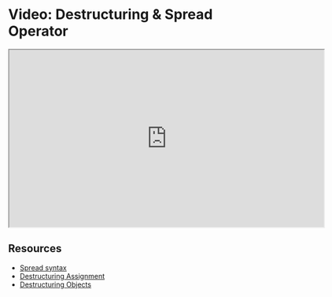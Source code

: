 # Video: Destructuring & Spread Operator

<iframe src="https://player.vimeo.com/video/551948566?title=0&byline=0&portrait=0" width="640" height="360" allowfullscreen="allowfullscreen" allow="autoplay; fullscreen; picture-in-picture"></iframe>

## Resources

- [Spread syntax](https://developer.mozilla.org/en-US/docs/Web/JavaScript/Reference/Operators/Spread_syntax)
- [Destructuring Assignment](https://developer.mozilla.org/en-US/docs/Web/JavaScript/Reference/Operators/Destructuring_assignment)
- [Destructuring Objects](https://wesbos.com/destructuring-objects)
